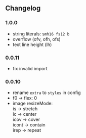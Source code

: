 ## Changelog

### 1.0.0

- string literals: s`mh16 fs12 b`
- overflow (ofv, ofh, ofs)
- text line height (lh)

### 0.0.11

- fix invalid import

### 0.0.10

- rename `extra` to `styles` in config
- f0 -> flex: 0
- image resizeMode:  
  is -> stretch  
  ic -> center  
  icov -> cover  
  icont -> contain  
  irep -> repeat  

